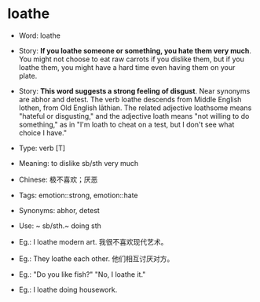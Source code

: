 # loathe

- Word: loathe
- Story: **If you loathe someone or something, you hate them very much**. You might not choose to eat raw carrots if you dislike them, but if you loathe them, you might have a hard time even having them on your plate.
- Story: **This word suggests a strong feeling of disgust**. Near synonyms are abhor and detest. The verb loathe descends from Middle English lothen, from Old English lāthian. The related adjective loathsome means "hateful or disgusting," and the adjective loath means "not willing to do something," as in "I'm loath to cheat on a test, but I don't see what choice I have."

- Type: verb [T]
- Meaning: to dislike sb/sth very much
- Chinese: 极不喜欢；厌恶
- Tags: emotion::strong, emotion::hate
- Synonyms: abhor, detest
- Use: ~ sb/sth.~ doing sth
- Eg.: I loathe modern art. 我很不喜欢现代艺术。
- Eg.: They loathe each other. 他们相互讨厌对方。
- Eg.: "Do you like fish?" "No, I loathe it."
- Eg.: I loathe doing housework.

